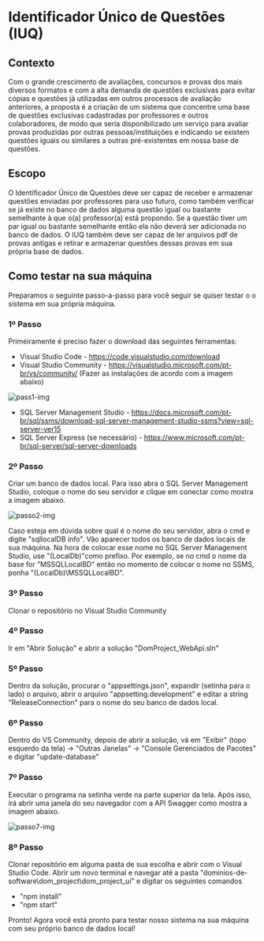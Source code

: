 # Identificador Único de Questões (IUQ)

## Contexto
Com o grande crescimento de avaliações, concursos e provas dos mais diversos formatos e com a alta demanda de questões exclusivas para evitar cópias e questões já utilizadas em outros processos de avaliação anteriores, a proposta é a criação de um sistema que concentre uma base de questões exclusivas cadastradas por professores e outros colaboradores, de modo que seria disponibilizado um serviço para avaliar provas produzidas por outras pessoas/instituições e indicando se existem questões iguais ou similares a outras pré-existentes em nossa base de questões.

## Escopo
O Identificador Único de Questões deve ser capaz de receber e armazenar questões enviadas por professores para uso futuro, como também verificar se já existe no banco de dados alguma questão igual ou bastante semelhante à que o(a) professor(a) está propondo. Se a questão tiver um par igual ou bastante semelhante então ela não deverá ser adicionada no banco de dados. O IUQ também deve ser capaz de ler arquivos pdf de provas antigas e retirar e armazenar questões dessas provas em sua própria base de dados.

## Como testar na sua máquina
Preparamos o seguinte passo-a-passo para você seguir se quiser testar o o sistema em sua própria máquina.

### 1º Passo
Primeiramente é preciso fazer o download das seguintes ferramentas: 
- Visual Studio Code - https://code.visualstudio.com/download
- Visual Studio Community - https://visualstudio.microsoft.com/pt-br/vs/community/ (Fazer as instalações de acordo com a imagem abaixo)

![pass1-img](https://user-images.githubusercontent.com/54213043/163079739-8f6a4539-8741-42e8-ae71-da3942d21970.jpg)

- SQL Server Management Studio - https://docs.microsoft.com/pt-br/sql/ssms/download-sql-server-management-studio-ssms?view=sql-server-ver15
- SQL Server Express (se necessário) - https://www.microsoft.com/pt-br/sql-server/sql-server-downloads

### 2º Passo
Criar um banco de dados local. Para isso abra o SQL Server Management Studio, coloque o nome do seu servidor e clique em conectar como mostra a imagem abaixo.

![passo2-img](https://user-images.githubusercontent.com/54213043/163080993-eae0dcb9-b15c-4548-8cbf-21091362dfe0.png)

Caso esteja em dúvida sobre qual é o nome do seu servidor, abra o cmd e digite "sqllocalDB info". Vão aparecer todos os banco de dados locais de sua máquina. Na hora de colocar esse nome no  SQL Server Management Studio, use "(LocalDb\)"como prefixo. Por exemplo, se no cmd o nome da base for "MSSQLLocalBD" então no momento de colocar o nome no SSMS, ponha "(LocalDb)\MSSQLLocalBD".

### 3º Passo
Clonar o repositório no Visual Studio Community

### 4º Passo
Ir em "Abrir Solução" e abrir a solução "DomProject_WebApi.sln"

### 5º Passo
Dentro da solução, procurar o "appsettings.json", expandir (setinha para o lado) o arquivo, abrir o arquivo "appsetting.development" e editar a string "ReleaseConnection" para o nome do seu banco de dados local.

### 6º Passo
Dentro do VS Community, depois de abrir a solução, vá em "Exibir" (topo esquerdo da tela) -> "Outras Janelas" -> "Console Gerenciados de Pacotes" e digitar "update-database"

### 7º Passo
Executar o programa na setinha verde na parte superior da tela. Após isso, irá abrir uma janela do seu navegador com a API Swagger como mostra a imagem abaixo.

![passo7-img](https://user-images.githubusercontent.com/54213043/163082800-c0962465-cd91-47ea-b410-f6644452c7b0.png)

### 8º Passo
Clonar repositório em alguma pasta de sua escolha e abrir com o Visual Studio Code. Abrir um novo terminal e navegar até a pasta "dominios-de-software\dom_project\dom_project_ui" e digitar os seguintes comandos
- "npm install"
- "npm start"

Pronto! Agora você está pronto para testar nosso sistema na sua máquina com seu próprio banco de dados local!

